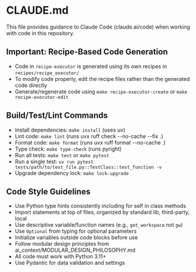 # CLAUDE.md

This file provides guidance to Claude Code (claude.ai/code) when working with code in this repository.

## Important: Recipe-Based Code Generation
- Code in `recipe-executor` is generated using its own recipes in `recipes/recipe_executor/`
- To modify code properly, edit the recipe files rather than the generated code directly
- Generate/regenerate code using `make recipe-executor-create` or `make recipe-executor-edit`

## Build/Test/Lint Commands
- Install dependencies: `make install` (uses uv)
- Lint code: `make lint` (runs uvx ruff check --no-cache --fix .)
- Format code: `make format` (runs uvx ruff format --no-cache .)
- Type check: `make type-check` (runs pyright)
- Run all tests: `make test` or `make pytest`
- Run a single test: `uv run pytest tests/path/to/test_file.py::TestClass::test_function -v`
- Upgrade dependency lock: `make lock-upgrade`

## Code Style Guidelines
- Use Python type hints consistently including for self in class methods
- Import statements at top of files, organized by standard lib, third-party, local
- Use descriptive variable/function names (e.g., `get_workspace` not `gw`)
- Use `Optional` from typing for optional parameters
- Initialize variables outside code blocks before use
- Follow modular design principles from ai_context/MODULAR_DESIGN_PHILOSOPHY.md
- All code must work with Python 3.11+
- Use Pydantic for data validation and settings